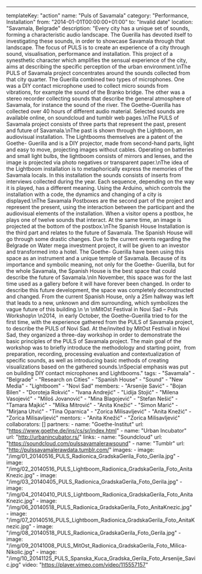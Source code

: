 ---
  templateKey: "action"
  name: "Puls of Savamala"
  category: "Performance, Installation"
  from: "2014-01-01T00:00:00+01:00"
  to: "Invalid date"
  location: "Savamala, Belgrade"
  description: "Every city has a unique set of sounds, forming a characteristic audio landscape. The Guerilla has devoted itself to investigating these sounds, in order to showcase Savamala through that landscape. The focus of PULS is to create an experience of a city through sound, visualisation, performance and installation. This project of a synesthetic character which amplifies the sensual experience of the city, aims at describing the specific perception of the urban environment.\nThe PULS of Savamala project concentrates around the sounds collected from that city quarter. The Guerilla combined two types of microphones. One was a DIY contact microphone used to collect micro sounds from vibrations, for example the sound of the Branko bridge. The other was a stereo recorder collecting sounds that describe the general atmosphere of Savamala, for instance the sound of the river. The Goethe-Guerilla has collected over 40 hours of different audio material. Selected sounds are available online, on soundcloud and tumblr web pages.\nThe PULS of Savamala project consists of three parts that represent the past, present and future of Savamala.\nThe past is shown through the Lightboom, an audiovisual installation. The Lightbooms themselves are a patent of the Goethe- Guerilla and is a DIY projector, made from second-hand parts, light and easy to move, projecting images without cables. Operating on batteries and small light bulbs, the lightboom consists of mirrors and lenses, and the image is projected via photo negatives or transparent paper.\nThe idea of the Lightboom installation is to metaphorically express the memories of the Savamala locals. In this installation the sounds consists of inserts from interviews collected during the year. Each sequence, depending on the way it is played, has a different meaning. Using the Arduino, which controls the installation with a code, the dynamics and changing of a city is displayed.\nThe Savamala Postboxes are the second part of the project and represent the present, using the interaction between the participant and the audiovisual elements of the installation. When a visitor opens a postbox, he plays one of twelve sounds that interact. At the same time, an image is projected at the bottom of the postbox.\nThe Spanish House Installation is the third part and relates to the future of Savamala. The Spanish House will go through some drastic changes. Due to the current events regarding the Belgrade on Water mega investment project, it will be given to an investor and transformed into a hotel. The Goethe- Guerilla have been using this space as an instrument and a unique temple of Savamala. Because of its importance and symbolic meaning, not only for the Goethe- Guerilla, but for the whole Savamala, the Spanish House is the best space that could describe the future of Savamala.\nIn November, this space was for the last time used as a gallery before it will have forever been changed. In order to describe this future development, the space was completely deconstructed and changed. From the current Spanish House, only a 25m hallway was left that leads to a new, unknown and dim surrounding, which symbolizes the vague future of this building.\n \n \nMitOst Festival in Novi Sad – Puls Workshop\n \n2014,  in early October, the Goethe-Guerilla tried to for the first time, with the experience gathered from the PULS of Savamala project, to describe the PULS of Novi Sad. At the/invited by MitOst Festival in Novi Sad, they organized a three-day workshop in order to demonstrate the basic principles of the PULS of Savamala project. The main goal of the workshop was to briefly introduce the methodology and starting point,  from preparation, recording, processing evaluation and contextualization of specific sounds, as well as introducing basic methods of creating visualizations based on the gathered sounds.\nSpecial emphasis was put on building DIY contact microphones and Lightbooms."
  tags: 
    - "Savamala"
    - "Belgrade"
    - "Research on Cities"
    - "Spanish House"
    - "Sound"
    - "New Media"
    - "Lightboom"
    - "Novi Sad"
  members: 
    - "Arsenije Savić"
    - "Bojan Bilen"
    - "Doroteja Rokvić"
    - "Ivana Andrejić"
    - "Lidija Stojić"
    - "Milena Vasojević"
    - "Miloš Jovanović"
    - "Mina Blagojević"
    - "Stefan Nešić"
    - "Tamara Majkić"
    - "Milka Mitrović"
    - "Anita Knežić"
    - "Simon Marić"
    - "Mirjana Utvić"
    - "Tina Oparnica"
    - "Zorica Milisavljević"
    - "Anita Knežić"
    - "Zorica Milisavljević"
  mentors: 
    - "Anita Knežić"
    - "Zorica Milisavljević"
  collaborators: []
  partners: 
    - 
      name: "Goethe-Institut"
      url: "https://www.goethe.de/ins/cs/sr/index.html"
    - 
      name: "Urban Incubator"
      url: "http://urbanincubator.rs/"
  links: 
    - 
      name: "Soundcloud"
      url: "https://soundcloud.com/pulssavamalerawsound"
    - 
      name: "Tumblr"
      url: "http://pulssavamalerawdata.tumblr.com/"
  images: 
    - 
      image: "/img/01_20140516_PULS_Radionica_GradskaGerila_Foto_Gerila.jpg"
    - 
      image: "/img/02_20140516_PULS_Lightboom_Radionica_GradskaGerila_Foto_AnitaKnezic.jpg"
    - 
      image: "/img/03_20140405_PULS_Radionica_GradskaGerila_Foto_Gerila.jpg"
    - 
      image: "/img/04_20140410_PULS_Lightboom_Radionica_GradskaGerila_Foto_AnitaKnezic.jpg"
    - 
      image: "/img/06_20140518_PULS_Radionica_GradskaGerila_Foto_AnitaKnezic.jpg"
    - 
      image: "/img/07_20140516_PULS_Lightboom_Radionica_GradskaGerila_Foto_AnitaKnezic.jpg"
    - 
      image: "/img/08_20140518_PULS_Radionica_GradskaGerila_Foto_Gerila.jpg"
    - 
      image: "/img/09_20141008_PULS_MitOst_Radionica_GradskaGerila_Foto_Milica-Nikolic.jpg"
    - 
      image: "/img/10_20141125_PULS_Spanska_Kuca_Gradska_Gerila_Foto_Arsenije_Savic.jpg"
  video: "https://player.vimeo.com/video/115557157"
